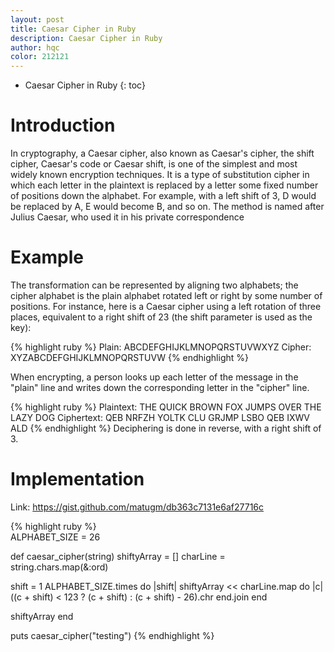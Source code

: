 ```yaml
---
layout: post
title: Caesar Cipher in Ruby
description: Caesar Cipher in Ruby
author: hqc
color: 212121
---
```


* Caesar Cipher in Ruby
{: toc}

# Introduction

In cryptography, a Caesar cipher, also known as Caesar's cipher, the shift cipher, Caesar's code or Caesar shift, is one of the simplest and most widely known encryption techniques. It is a type of substitution cipher in which each letter in the plaintext is replaced by a letter some fixed number of positions down the alphabet. For example, with a left shift of 3, D would be replaced by A, E would become B, and so on. The method is named after Julius Caesar, who used it in his private correspondence

# Example

The transformation can be represented by aligning two alphabets; the cipher alphabet is the plain alphabet rotated left or right by some number of positions. For instance, here is a Caesar cipher using a left rotation of three places, equivalent to a right shift of 23 (the shift parameter is used as the key):

{% highlight ruby %}
    Plain:    ABCDEFGHIJKLMNOPQRSTUVWXYZ
    Cipher:   XYZABCDEFGHIJKLMNOPQRSTUVW
{% endhighlight %}

When encrypting, a person looks up each letter of the message in the "plain" line and writes down the corresponding letter in the "cipher" line.

{% highlight ruby %}
    Plaintext:  THE QUICK BROWN FOX JUMPS OVER THE LAZY DOG
    Ciphertext: QEB NRFZH YOLTK CLU GRJMP LSBO QEB IXWV ALD
{% endhighlight %}
Deciphering is done in reverse, with a right shift of 3.


# Implementation

Link: https://gist.github.com/matugm/db363c7131e6af27716c

{% highlight ruby %}   
ALPHABET_SIZE = 26

def caesar_cipher(string)
  shiftyArray = []
  charLine = string.chars.map(&:ord)

  shift = 1
  ALPHABET_SIZE.times do |shift|
    shiftyArray << charLine.map do |c|
      ((c + shift) < 123 ? (c + shift) : (c + shift) - 26).chr
    end.join
  end

  shiftyArray
end

puts caesar_cipher("testing")
{% endhighlight %}
